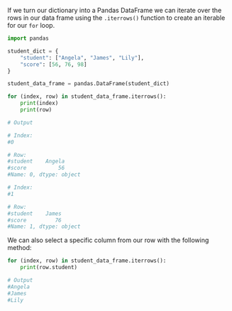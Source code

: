 If we turn our dictionary into a Pandas DataFrame we can iterate over the rows in our data frame using the `.iterrows()` function to create an iterable for our `for` loop.

```python nums
import pandas

student_dict = {
    "student": ["Angela", "James", "Lily"],
    "score": [56, 76, 98]
}

student_data_frame = pandas.DataFrame(student_dict)

for (index, row) in student_data_frame.iterrows():
    print(index)
    print(row)

# Output

# Index:
#0

# Row:
#student    Angela
#score          56
#Name: 0, dtype: object

# Index:
#1

# Row:
#student    James
#score         76
#Name: 1, dtype: object
 ```

We can also select a specific column from our row with the following method:

```python nums
for (index, row) in student_data_frame.iterrows():
    print(row.student)

# Output
#Angela
#James
#Lily
```